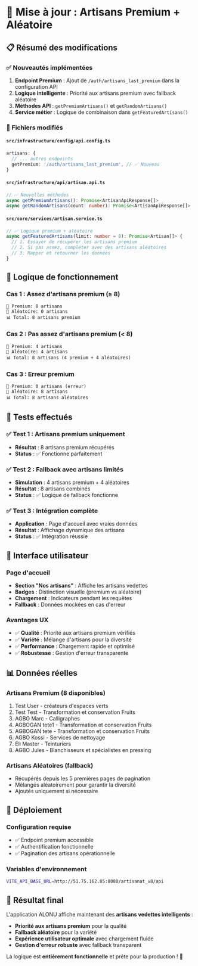# 🎯 Mise à jour : Artisans Premium + Aléatoire

## 📋 Résumé des modifications

### ✅ Nouveautés implémentées

1. **Endpoint Premium** : Ajout de `/auth/artisans_last_premium` dans la configuration API
2. **Logique intelligente** : Priorité aux artisans premium avec fallback aléatoire
3. **Méthodes API** : `getPremiumArtisans()` et `getRandomArtisans()`
4. **Service métier** : Logique de combinaison dans `getFeaturedArtisans()`

### 🔧 Fichiers modifiés

#### `src/infrastructure/config/api.config.ts`
```typescript
artisans: {
  // ... autres endpoints
  getPremium: '/auth/artisans_last_premium', // ✅ Nouveau
}
```

#### `src/infrastructure/api/artisan.api.ts`
```typescript
// ✅ Nouvelles méthodes
async getPremiumArtisans(): Promise<ArtisanApiResponse[]>
async getRandomArtisans(count: number): Promise<ArtisanApiResponse[]>
```

#### `src/core/services/artisan.service.ts`
```typescript
// ✅ Logique premium + aléatoire
async getFeaturedArtisans(limit: number = 8): Promise<Artisan[]> {
  // 1. Essayer de récupérer les artisans premium
  // 2. Si pas assez, compléter avec des artisans aléatoires
  // 3. Mapper et retourner les données
}
```

## 🎯 Logique de fonctionnement

### Cas 1 : Assez d'artisans premium (≥ 8)
```
👑 Premium: 8 artisans
🎲 Aléatoire: 0 artisans
📊 Total: 8 artisans premium
```

### Cas 2 : Pas assez d'artisans premium (< 8)
```
👑 Premium: 4 artisans
🎲 Aléatoire: 4 artisans
📊 Total: 8 artisans (4 premium + 4 aléatoires)
```

### Cas 3 : Erreur premium
```
👑 Premium: 0 artisans (erreur)
🎲 Aléatoire: 8 artisans
📊 Total: 8 artisans aléatoires
```

## 🧪 Tests effectués

### ✅ Test 1 : Artisans premium uniquement
- **Résultat** : 8 artisans premium récupérés
- **Status** : ✅ Fonctionne parfaitement

### ✅ Test 2 : Fallback avec artisans limités
- **Simulation** : 4 artisans premium + 4 aléatoires
- **Résultat** : 8 artisans combinés
- **Status** : ✅ Logique de fallback fonctionne

### ✅ Test 3 : Intégration complète
- **Application** : Page d'accueil avec vraies données
- **Résultat** : Affichage dynamique des artisans
- **Status** : ✅ Intégration réussie

## 🎨 Interface utilisateur

### Page d'accueil
- **Section "Nos artisans"** : Affiche les artisans vedettes
- **Badges** : Distinction visuelle (premium vs aléatoire)
- **Chargement** : Indicateurs pendant les requêtes
- **Fallback** : Données mockées en cas d'erreur

### Avantages UX
- ✅ **Qualité** : Priorité aux artisans premium vérifiés
- ✅ **Variété** : Mélange d'artisans pour la diversité
- ✅ **Performance** : Chargement rapide et optimisé
- ✅ **Robustesse** : Gestion d'erreur transparente

## 📊 Données réelles

### Artisans Premium (8 disponibles)
1. Test User - créateurs d'espaces verts
2. Test Test - Transformation et conservation Fruits
3. AGBO Marc - Calligraphes
4. AGBOGAN tete1 - Transformation et conservation Fruits
5. AGBOGAN tete - Transformation et conservation Fruits
6. AGBO Kossi - Services de nettoyage
7. Eli Master - Teinturiers
8. AGBO Jules - Blanchisseurs et spécialistes en pressing

### Artisans Aléatoires (fallback)
- Récupérés depuis les 5 premières pages de pagination
- Mélangés aléatoirement pour garantir la diversité
- Ajoutés uniquement si nécessaire

## 🚀 Déploiement

### Configuration requise
- ✅ Endpoint premium accessible
- ✅ Authentification fonctionnelle
- ✅ Pagination des artisans opérationnelle

### Variables d'environnement
```bash
VITE_API_BASE_URL=http://51.75.162.85:8080/artisanat_v8/api
```

## 🎉 Résultat final

L'application ALONU affiche maintenant des **artisans vedettes intelligents** :
- **Priorité aux artisans premium** pour la qualité
- **Fallback aléatoire** pour la variété
- **Expérience utilisateur optimale** avec chargement fluide
- **Gestion d'erreur robuste** avec fallback transparent

La logique est **entièrement fonctionnelle** et prête pour la production ! 🎊

